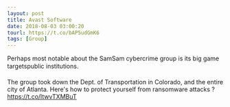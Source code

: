 ```yaml
---
layout: post
title: Avast Software
date: 2018-08-03 03:00:20
tourl: https://t.co/bAP5udGmK6
tags: [Group]
---
```

Perhaps most notable about the SamSam cybercrime group is its big game targetspublic institutions.

The group took down the Dept. of Transportation in Colorado, and the entire city of Atlanta. Here's how to protect yourself from ransomware attacks ? https://t.co/ltwvTXMBuT